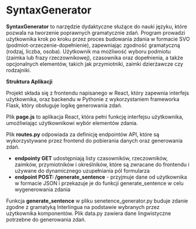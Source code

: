 # SyntaxGenerator

**SyntaxGenerator** to narzędzie dydaktyczne służące do nauki języku, które pozwala na tworzenie poprawnych gramatycznie zdań. Program prowadzi użytkownika krok po kroku przez proces budowania zdania w formacie SVO (podmiot-orzeczenie-dopełnienie), zapewniając zgodność gramatyczną (rodzaj, liczba, osoba). Użytkownik ma możliwość wyboru podmiotu (zaimka lub frazy rzeczownikowej), czasownika oraz dopełnienia, a także opcjonalnych elementów, takich jak przymiotniki, zaimki dzierżawcze czy rodzajniki.

**Struktura Aplikacji**

Projekt składa się z frontendu napisanego w React, który zapewnia interfejs użytkownika, oraz backendu w Pythonie z wykorzystaniem frameworka Flask, który obsługuje logikę generowania zdań.

Plik **page.js** to aplikacja React, która pełni funkcję interfejsu użytkownika, umożliwiając użytkownikowi wybór elementów zdania.

Plik **routes.py** odpowiada za definicję endpointów API, które są wykorzystywane przez frontend do pobierania danych oraz generowania zdań.
- **endpointy GET** udostępniają listy czasowników, rzeczowników, zaimków, przymiotników i określników, które są zwracane do frontendu i używane do dynamicznego uzupełniania pól formularza
- **endpoint POST: /generate_sentence** - przyjmuje dane od użytkownika w formacie JSON i przekazuje je do funkcji generate_sentence w celu wygenerowania zdania

Funkcja **generate_sentence** w pliku senetence_generator.py buduje zdanie zgodne z gramatyką Interlingua na podstawie wybranych przez użytkownika komponentów.
Plik data.py zawiera dane lingwistyczne potrzebne do generowania zdań.
